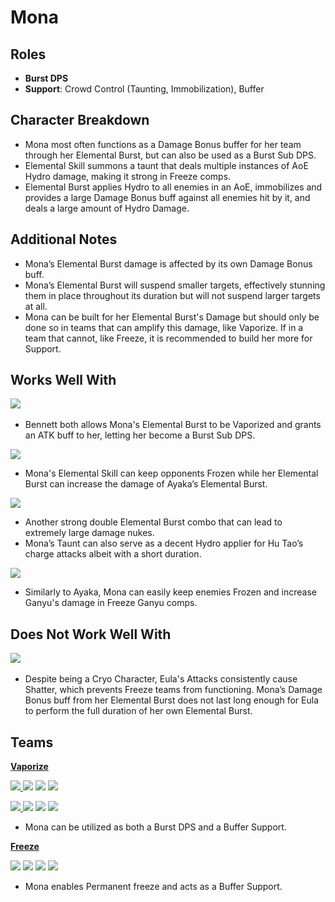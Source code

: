 # Mona

## **Roles**

* **Burst DPS**
* **Support**: Crowd Control (Taunting, Immobilization), Buffer

## **Character Breakdown**

* Mona most often functions as a Damage Bonus buffer for her team through her Elemental Burst, but can also be used as a Burst Sub DPS.
* Elemental Skill summons a taunt that deals multiple instances of AoE Hydro damage, making it strong in Freeze comps.
* Elemental Burst applies Hydro to all enemies in an AoE, immobilizes and provides a large Damage Bonus buff against all enemies hit by it, and deals a large amount of Hydro Damage.

## **Additional Notes**

* Mona’s Elemental Burst damage is affected by its own Damage Bonus buff.
* Mona’s Elemental Burst will suspend smaller targets, effectively stunning them in place throughout its duration but will not suspend larger targets at all.
* Mona can be built for her Elemental Burst's Damage but should only be done so in teams that can amplify this damage, like Vaporize. If in a team that cannot, like Freeze, it is recommended to build her more for Support.

## **Works Well With**

[![](../../.gitbook/assets/UI\_AvatarIcon\_Bennett.png)](https://genshinteambuilds.gitbook.io/teams/characters/pyro/bennett)​

* Bennett both allows Mona's Elemental Burst to be Vaporized and grants an ATK buff to her, letting her become a Burst Sub DPS.

![](../../.gitbook/assets/UI\_AvatarIcon\_Ayaka.png)

* Mona's Elemental Skill can keep opponents Frozen while her Elemental Burst can increase the damage of Ayaka’s Elemental Burst.

[![](../../.gitbook/assets/UI\_AvatarIcon\_Hutao.png)](https://genshinteambuilds.gitbook.io/teams/characters/pyro/hu-tao)

* Another strong double Elemental Burst combo that can lead to extremely large damage nukes.
* Mona’s Taunt can also serve as a decent Hydro applier for Hu Tao’s charge attacks albeit with a short duration.

[![](../../.gitbook/assets/UI\_AvatarIcon\_Ganyu.png)](https://genshinteambuilds.gitbook.io/teams/characters/cryo/ganyu)

* Similarly to Ayaka, Mona can easily keep enemies Frozen and increase Ganyu's damage in Freeze Ganyu comps.

## **Does Not Work Well With**

[![](../../.gitbook/assets/UI\_AvatarIcon\_Eula.png)](https://genshinteambuilds.gitbook.io/teams/characters/cryo/eula) ​​​

* Despite being a Cryo Character, Eula's Attacks consistently cause Shatter, which prevents Freeze teams from functioning. Mona’s Damage Bonus buff from her Elemental Burst does not last long enough for Eula to perform the full duration of her own Elemental Burst.

## **Teams**

****[**Vaporize**](../../teams/vaporize.md)****

[![](../../.gitbook/assets/UI\_AvatarIcon\_Xiangling.png) ​](https://genshinteambuilds.gitbook.io/teams/characters/hydro/mona)[![](../../.gitbook/assets/UI\_AvatarIcon\_Mona.png)](https://genshinteambuilds.gitbook.io/teams/characters/pyro/bennett) [![](../../.gitbook/assets/UI\_AvatarIcon\_Bennett.png)](https://genshinteambuilds.gitbook.io/teams/characters/anemo/sucrose) ​[![](../../.gitbook/assets/UI\_AvatarIcon\_Zhongli.png)](https://genshinteambuilds.gitbook.io/teams/characters/pyro/xiangling)

[![](../../.gitbook/assets/UI\_AvatarIcon\_Hutao.png) ​](https://genshinteambuilds.gitbook.io/teams/characters/hydro/mona)[![](../../.gitbook/assets/UI\_AvatarIcon\_Mona.png)](https://genshinteambuilds.gitbook.io/teams/characters/pyro/bennett) [![](../../.gitbook/assets/UI\_AvatarIcon\_Xingqiu.png)](https://genshinteambuilds.gitbook.io/teams/characters/anemo/kazuha) [![](../../.gitbook/assets/UI\_AvatarIcon\_Diona.png)](https://genshinteambuilds.gitbook.io/teams/characters/pyro/hu-tao)​

* Mona can be utilized as both a Burst DPS and a Buffer Support.

****[**Freeze**](../../teams/freeze.md)****

[![](../../.gitbook/assets/UI\_AvatarIcon\_Ganyu.png)](https://genshinteambuilds.gitbook.io/teams/characters/hydro/mona) ![](../../.gitbook/assets/UI\_AvatarIcon\_Mona.png) ![](../../.gitbook/assets/UI\_AvatarIcon\_Diona.png) ![](../../.gitbook/assets/UI\_AvatarIcon\_Venti.png)

* Mona enables Permanent freeze and acts as a Buffer Support.
